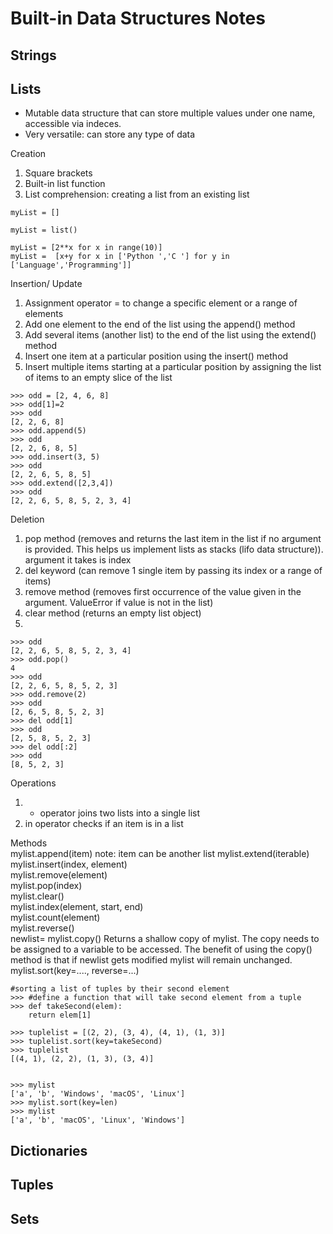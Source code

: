 # Built-in Data Structures Notes

## Strings




## Lists
- Mutable data structure that can store multiple values under one name, accessible via indeces.  
- Very versatile: can store any type of data  

Creation  
1. Square brackets  
2. Built-in list function
3. List comprehension: creating a list from an existing list 
```
myList = []

myList = list() 

myList = [2**x for x in range(10)]   
myList =  [x+y for x in ['Python ','C '] for y in ['Language','Programming']]   
```
Insertion/ Update  
1. Assignment operator = to change a specific element or a range of elements  
2. Add one element to the end of the list using the append() method
3. Add several items (another list) to the end of the list using the extend() method  
4. Insert one item at a particular position using the insert() method   
5. Insert multiple items starting at a particular position by assigning the list of items to an empty slice of the list
```
>>> odd = [2, 4, 6, 8]
>>> odd[1]=2
>>> odd
[2, 2, 6, 8]
>>> odd.append(5)
>>> odd
[2, 2, 6, 8, 5]
>>> odd.insert(3, 5)
>>> odd
[2, 2, 6, 5, 8, 5]
>>> odd.extend([2,3,4])
>>> odd
[2, 2, 6, 5, 8, 5, 2, 3, 4]
```
Deletion
1. pop method (removes and returns the last item in the list if no argument is provided. This helps us implement lists as stacks (lifo data structure)). argument it takes is index 
2. del keyword (can remove 1 single item by passing its index or a range of items)
3. remove method (removes first occurrence of the value given in the argument. ValueError if value is not in the list)
4. clear method (returns an empty list object)
5. 
```
>>> odd
[2, 2, 6, 5, 8, 5, 2, 3, 4]
>>> odd.pop()
4
>>> odd
[2, 2, 6, 5, 8, 5, 2, 3]
>>> odd.remove(2)
>>> odd
[2, 6, 5, 8, 5, 2, 3]
>>> del odd[1]
>>> odd
[2, 5, 8, 5, 2, 3]
>>> del odd[:2]
>>> odd
[8, 5, 2, 3]
```

Operations  
1. + operator joins two lists into a single list  
2. in operator checks if an item is in a list  

Methods  
mylist.append(item)  note: item can be another list
mylist.extend(iterable)  
mylist.insert(index, element)  
mylist.remove(element)  
mylist.pop(index)  
mylist.clear()  
mylist.index(element, start, end)  
mylist.count(element)  
mylist.reverse()  
newlist= mylist.copy()  Returns a shallow copy of mylist. The copy needs to be assigned to a variable to be accessed. The benefit of using the copy() method is that if newlist gets modified mylist will remain unchanged.  
mylist.sort(key=...., reverse=...)  

```
#sorting a list of tuples by their second element
>>> #define a function that will take second element from a tuple
>>> def takeSecond(elem):
	return elem[1]

>>> tuplelist = [(2, 2), (3, 4), (4, 1), (1, 3)]
>>> tuplelist.sort(key=takeSecond)
>>> tuplelist
[(4, 1), (2, 2), (1, 3), (3, 4)]


>>> mylist
['a', 'b', 'Windows', 'macOS', 'Linux']
>>> mylist.sort(key=len)
>>> mylist
['a', 'b', 'macOS', 'Linux', 'Windows']

```









## Dictionaries





## Tuples




## Sets

